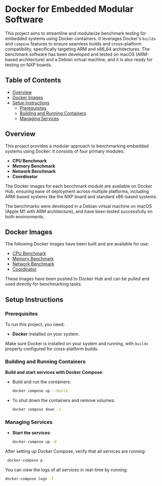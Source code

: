# Docker for Embedded Modular Software

This project aims to streamline and modularize benchmark testing for embedded systems using Docker containers. It leverages Docker's `buildx` and `compose` features to ensure seamless builds and cross-platform compatibility, specifically targeting ARM and x86_64 architectures. The benchmark software has been developed and tested on macOS (ARM-based architecture) and a Debian virtual machine, and it is also ready for testing on NXP boards.

## Table of Contents
- [Overview](#overview)
- [Docker Images](#docker-images)
- [Setup Instructions](#setup-instructions)
  - [Prerequisites](#prerequisites)
  - [Building and Running Containers](#building-and-running-containers)
  - [Managing Services](#managing-services)

## Overview
This project provides a modular approach to benchmarking embedded systems using Docker. It consists of four primary modules:
- **CPU Benchmark**
- **Memory Benchmark**
- **Network Benchmark**
- **Coordinator**

The Docker images for each benchmark module are available on Docker Hub, ensuring ease of deployment across multiple platforms, including ARM-based systems like the NXP board and standard x86-based systems.

The benchmarks were developed in a Debian virtual machine on macOS (Apple M1 with ARM architecture), and have been tested successfully on both environments.

## Docker Images
The following Docker images have been built and are available for use:
- [CPU Benchmark](https://hub.docker.com/repository/docker/shawalkhan786/cpu-benchmark/general)
- [Memory Benchmark](https://hub.docker.com/repository/docker/shawalkhan786/memory-benchmark/general)
- [Network Benchmark](https://hub.docker.com/repository/docker/shawalkhan786/network-benchmark/general)
- [Coordinator](https://hub.docker.com/repository/docker/shawalkhan786/coordinator/general)

These images have been pushed to Docker Hub and can be pulled and used directly for benchmarking tasks.

## Setup Instructions

### Prerequisites
To run this project, you need:
- **Docker** installed on your system.

Make sure Docker is installed on your system and running, with `buildx` properly configured for cross-platform builds.

### Building and Running Containers



 **Build and start services with Docker Compose**:
   - Build and run the containers:
     ```bash
     docker compose up --build
     ```
   - To shut down the containers and remove volumes:
     ```bash
     docker compose down -v
     ```
    

### Managing Services

- **Start the services**:
  ```bash
  docker-compose up -d
After setting up Docker Compose, verify that all services are running:
 ```bash
  docker-compose p
  ```
  You can view the logs of all services in real-time by running:  
   ```bash
   docker-compose logs -f